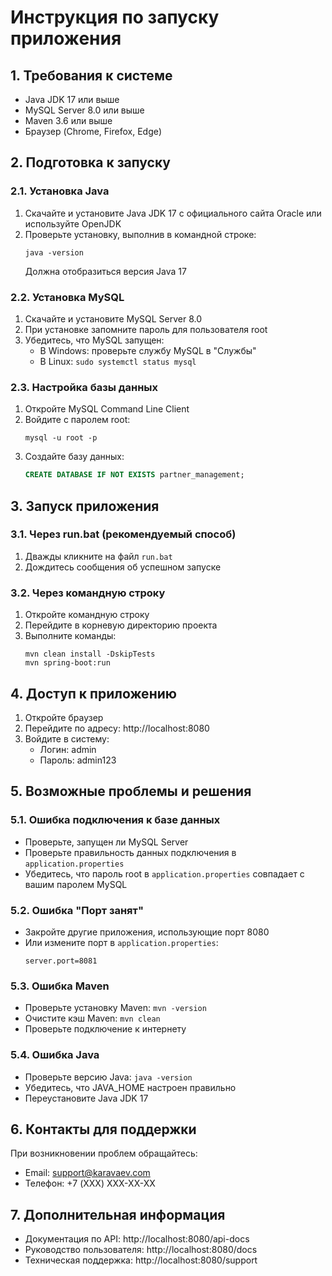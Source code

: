 # Инструкция по запуску приложения

## 1. Требования к системе
- Java JDK 17 или выше
- MySQL Server 8.0 или выше
- Maven 3.6 или выше
- Браузер (Chrome, Firefox, Edge)

## 2. Подготовка к запуску

### 2.1. Установка Java
1. Скачайте и установите Java JDK 17 с официального сайта Oracle или используйте OpenJDK
2. Проверьте установку, выполнив в командной строке:
   ```
   java -version
   ```
   Должна отобразиться версия Java 17

### 2.2. Установка MySQL
1. Скачайте и установите MySQL Server 8.0
2. При установке запомните пароль для пользователя root
3. Убедитесь, что MySQL запущен:
   - В Windows: проверьте службу MySQL в "Службы"
   - В Linux: `sudo systemctl status mysql`

### 2.3. Настройка базы данных
1. Откройте MySQL Command Line Client
2. Войдите с паролем root:
   ```
   mysql -u root -p
   ```
3. Создайте базу данных:
   ```sql
   CREATE DATABASE IF NOT EXISTS partner_management;
   ```

## 3. Запуск приложения

### 3.1. Через run.bat (рекомендуемый способ)
1. Дважды кликните на файл `run.bat`
2. Дождитесь сообщения об успешном запуске

### 3.2. Через командную строку
1. Откройте командную строку
2. Перейдите в корневую директорию проекта
3. Выполните команды:
   ```
   mvn clean install -DskipTests
   mvn spring-boot:run
   ```

## 4. Доступ к приложению
1. Откройте браузер
2. Перейдите по адресу: http://localhost:8080
3. Войдите в систему:
   - Логин: admin
   - Пароль: admin123

## 5. Возможные проблемы и решения

### 5.1. Ошибка подключения к базе данных
- Проверьте, запущен ли MySQL Server
- Проверьте правильность данных подключения в `application.properties`
- Убедитесь, что пароль root в `application.properties` совпадает с вашим паролем MySQL

### 5.2. Ошибка "Порт занят"
- Закройте другие приложения, использующие порт 8080
- Или измените порт в `application.properties`:
  ```
  server.port=8081
  ```

### 5.3. Ошибка Maven
- Проверьте установку Maven: `mvn -version`
- Очистите кэш Maven: `mvn clean`
- Проверьте подключение к интернету

### 5.4. Ошибка Java
- Проверьте версию Java: `java -version`
- Убедитесь, что JAVA_HOME настроен правильно
- Переустановите Java JDK 17

## 6. Контакты для поддержки
При возникновении проблем обращайтесь:
- Email: support@karavaev.com
- Телефон: +7 (XXX) XXX-XX-XX

## 7. Дополнительная информация
- Документация по API: http://localhost:8080/api-docs
- Руководство пользователя: http://localhost:8080/docs
- Техническая поддержка: http://localhost:8080/support 